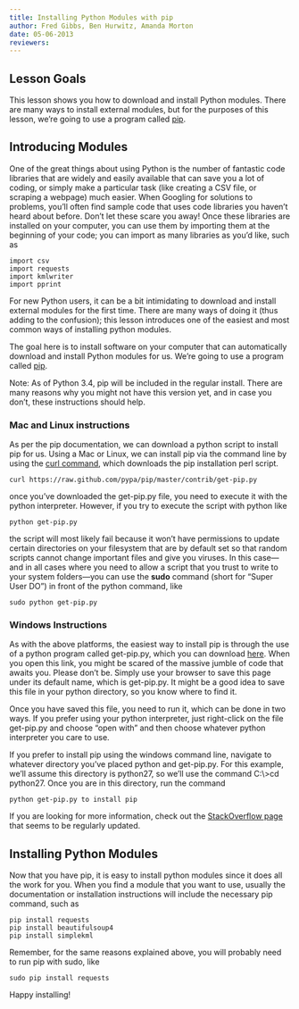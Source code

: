 ```yaml
---
title: Installing Python Modules with pip
author: Fred Gibbs, Ben Hurwitz, Amanda Morton
date: 05-06-2013
reviewers: 
---
```


Lesson Goals
------------

This lesson shows you how to download and install Python modules. There
are many ways to install external modules, but for the purposes of this
lesson, we’re going to use a program called [pip][].

Introducing Modules
-------------------

One of the great things about using Python is the number of fantastic
code libraries that are widely and easily available that can save you a
lot of coding, or simply make a particular task (like creating a CSV
file, or scraping a webpage) much easier. When Googling for solutions to
problems, you’ll often find sample code that uses code libraries you
haven’t heard about before. Don’t let these scare you away! Once these
libraries are installed on your computer, you can use them by importing
them at the beginning of your code; you can import as many libraries as
you’d like, such as

``` {.python}
import csv
import requests
import kmlwriter
import pprint
```

For new Python users, it can be a bit intimidating to download and
install external modules for the first time. There are many ways of
doing it (thus adding to the confusion); this lesson introduces one of
the easiest and most common ways of installing python modules.

The goal here is to install software on your computer that can
automatically download and install Python modules for us. We’re going to
use a program called [pip][].

Note: As of Python 3.4, pip will be included in the regular install.
There are many reasons why you might not have this version yet, and in
case you don’t, these instructions should help.

### Mac and Linux instructions

As per the pip documentation, we can download a python script to install
pip for us. Using a Mac or Linux, we can install pip via the command
line by using the [curl command][], which downloads the pip installation
perl script.

``` {.bash}
curl https://raw.github.com/pypa/pip/master/contrib/get-pip.py
```

once you’ve downloaded the get-pip.py file, you need to execute it with
the python interpreter. However, if you try to execute the script with
python like

``` {.bash}
python get-pip.py
```

the script will most likely fail because it won’t have permissions to
update certain directories on your filesystem that are by default set so
that random scripts cannot change important files and give you viruses.
In this case—and in all cases where you need to allow a script that you
trust to write to your system folders—you can use the **sudo** command
(short for “Super User DO”) in front of the python command, like

``` {.bash}
sudo python get-pip.py
```

### Windows Instructions

As with the above platforms, the easiest way to install pip is through
the use of a python program called get-pip.py, which you can download
[here][]. When you open this link, you might be scared of the massive
jumble of code that awaits you. Please don’t be. Simply use your browser
to save this page under its default name, which is get-pip.py. It might
be a good idea to save this file in your python directory, so you know
where to find it.

Once you have saved this file, you need to run it, which can be done in
two ways. If you prefer using your python interpreter, just right-click
on the file get-pip.py and choose “open with” and then choose whatever
python interpreter you care to use.

If you prefer to install pip using the windows command line, navigate to
whatever directory you’ve placed python and get-pip.py. For this
example, we’ll assume this directory is python27, so we’ll use the
command C:\\\>cd python27. Once you are in this directory, run the
command

``` {.bash}
python get-pip.py to install pip
```

If you are looking for more information, check out the [StackOverflow
page][] that seems to be regularly updated.

Installing Python Modules
-------------------------

Now that you have pip, it is easy to install python modules since it
does all the work for you. When you find a module that you want to use,
usually the documentation or installation instructions will include the
necessary pip command, such as

``` {.bash}
pip install requests
pip install beautifulsoup4
pip install simplekml
```

Remember, for the same reasons explained above, you will probably need
to run pip with sudo, like

``` {.bash}
sudo pip install requests
```

Happy installing!

  [pip]: http://www.pip-installer.org/en/latest/
  [curl command]: http://www.thegeekstuff.com/2012/04/curl-examples/
  [here]: https://raw.github.com/pypa/pip/master/contrib/get-pip.py
  [StackOverflow page]: http://stackoverflow.com/questions/4750806/how-to-install-pip-on-windows

